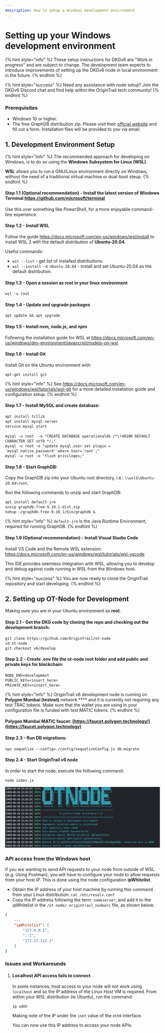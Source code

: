 ```yaml
---
description: How to setup a Windows development environment
---
```


# Setting up your Windows development environment

{% hint style="info" %} These setup instructions for DKGv6 are "Work in progress" and are subject to change. The development team expects to introduce improvements of setting up the DKGv6 node in local environment in the future. {% endhint %}

{% hint style="success" %} Need any assistance with node setup? Join the DKGv6 Discord chat and find help within the OriginTrail tech community! {% endhint %}

### Prerequisites

- Windows 10 or higher.
- The free GraphDB distribution zip. Please visit their [official website](https://www.ontotext.com/products/graphdb/graphdb-free/) and fill out a form. Installation files will be provided to you via email.

## 1. Development Environment Setup

{% hint style="info" %} The recommended approach for developing on Windows, is to do so using the **Windows Subsystem for Linux (WSL)**.

**WSL** allows you to run a GNU/Linux environment directly on Windows, without the need of a traditional virtual machine or dual-boot steup. {% endhint %}

#### Step 1.1 (Optional recommendation) - Install the latest version of Windows Terminal https://github.com/microsoft/terminal
Use this over something like *PowerShell*, for a more enjoyable command-line experience.

#### Step 1.2 - Install WSL 

Follow the guide https://docs.microsoft.com/en-us/windows/wsl/install to install WSL 2 with the default distribution of **Ubuntu-20.04**.

Useful commands:
- `wsl --list` - get list of installed distributions.
- `wsl --install -d Ubuntu-20.04` - install and set Ubuntu-20.04 as the default distribution.

#### Step 1.3 - Open a session as **root** in your linux environment 
```
wsl -u root
```

#### Step 1.4 - Update and upgrade packages 
```
apt update && apt upgrade
```

#### Step 1.5 - Install nvm, node.js, and npm
Following the installation guide for WSL at https://docs.microsoft.com/en-us/windows/dev-environment/javascript/nodejs-on-wsl.

#### Step 1.6 - Install Git
Install Git on the Ubuntu environment with:
```
apt-get install git
```
{% hint style="info" %} See https://docs.microsoft.com/en-us/windows/wsl/tutorials/wsl-git for a more detailed installation guide and configuration setup. {% endhint %}

#### Step 1.7 - Install MySQL and create database:
```
apt install tcllib
apt install mysql-server
service mysql start

mysql -u root  -e "CREATE DATABASE operationaldb /*\!40100 DEFAULT CHARACTER SET utf8 */;" 
mysql -u root -e "update mysql.user set plugin = 'mysql_native_password' where User='root';"
mysql -u root -e "flush privileges;"
```

#### Step 1.8 - Start GraphDB:
Copy the GraphDB zip into your Ubuntu root directory, i.e.: `\\wsl$\Ubuntu-20.04\root`.

Run the following commands to unzip and start GraphDB:
```
apt install default-jre
unzip graphdb-free-9.10.1-dist.zip
nohup ~/graphdb-free-9.10.1/bin/graphdb &
```

{% hint style="info" %} `default-jre` is the Java Runtime Environment, required for running GraphDB. {% endhint %}

#### Step 1.9 (Optional recommendation) - Install Visual Studio Code

Install VS Code and the Remote WSL extension: https://docs.microsoft.com/en-us/windows/wsl/tutorials/wsl-vscode 

This IDE provides seemless integration with WSL, allowing you to develop and debug against code running in WSL from the Windows host.

{% hint style="success" %} You are now ready to clone the OriginTrail repository and start developing. {% endhint %}

## 2. Setting up OT-Node for Development

Making sure you are in your Ubuntu environment as **root**.

#### Step 2.1 - Get the DKG code by cloning the  repo and checking out the development branch:
```
git clone https://github.com/OriginTrail/ot-node
cd ot-node
git checkout v6/develop
```

#### Step 2.2 - Create **.env** file the ot-node root folder and add public and private keys for blockchain:
```
NODE_ENV=development
PUBLIC_KEY=<insert_here>
PRIVATE_KEY=<insert_here>
```

{% hint style="info" %}
OriginTrail v6 development node is running on **Polygon Mumbai (testnet)** network **** and it is currently not requiring any test TRAC tokens. Make sure that the wallet you are using in your configuration file is funded with test MATIC tokens.
{% endhint %}

#### Polygon Mumbai MATIC faucet: [https://faucet.polygon.technology/](https://faucet.polygon.technology)

#### Step 2.3 - Run DB migrations:
```
npx sequelize --config=./config/sequelizeConfig.js db:migrate
```

#### Step 2.4 - Start OriginTrail v6 node
In order to start the node, execute the following command:
```
node index.js
```
![Successfully started](<../.gitbook/assets/Screen Shot 2022-01-19 at 12.32.39.png>)

### API access from the Windows host
If you are wanting to send API requests to your node from outside of WSL (e.g. Using Postman), you will have to configure your node to allow requests from your host IP. This is done using the node configuration **ipWhitelist**.

- Obtain the IP address of your host machine by running this command from your Linux distribution: `cat /etc/resolv.conf`
- Copy the IP address following the term: `nameserver`, and add it to the ipWhitelist in the `/ot-node/.origintrail_nodeerc` file, as shown below:

```json
{
    ...
    "ipWhitelist": [
        "127.0.0.1",
        "::1",
        "172.17.112.1"
    ]
}

```
### Issues and Workarounds
1. #### Localhost API access fails to connect
   In some instances, host access to your node will not work using `localhost` and so the IP address of the Linux Host VM is required. From within your WSL distribution (ie Ubuntu), run the command: 
    ```
    ip addr
    ``` 
    Making note of the IP under the `inet` value of the `eth0` interface.

    You can now use this IP address to access your node APIs.